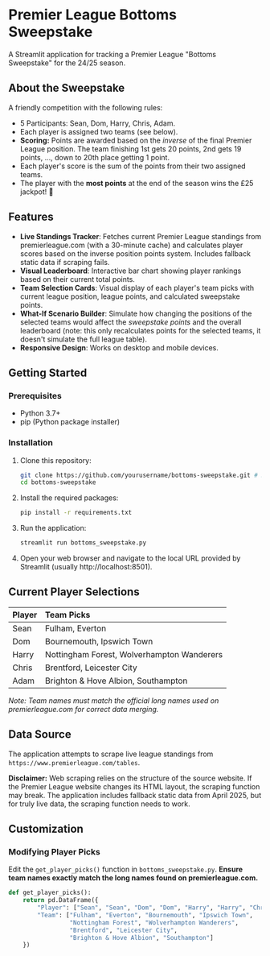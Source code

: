 # Premier League Bottoms Sweepstake

A Streamlit application for tracking a Premier League "Bottoms Sweepstake" for the 24/25 season.

## About the Sweepstake

A friendly competition with the following rules:
- 5 Participants: Sean, Dom, Harry, Chris, Adam.
- Each player is assigned two teams (see below).
- **Scoring:** Points are awarded based on the *inverse* of the final Premier League position. The team finishing 1st gets 20 points, 2nd gets 19 points, ..., down to 20th place getting 1 point.
- Each player's score is the sum of the points from their two assigned teams.
- The player with the **most points** at the end of the season wins the £25 jackpot! 🤑

## Features

- **Live Standings Tracker**: Fetches current Premier League standings from premierleague.com (with a 30-minute cache) and calculates player scores based on the inverse position points system. Includes fallback static data if scraping fails.
- **Visual Leaderboard**: Interactive bar chart showing player rankings based on their current total points.
- **Team Selection Cards**: Visual display of each player's team picks with current league position, league points, and calculated sweepstake points.
- **What-If Scenario Builder**: Simulate how changing the positions of the selected teams would affect the *sweepstake points* and the overall leaderboard (note: this only recalculates points for the selected teams, it doesn't simulate the full league table).
- **Responsive Design**: Works on desktop and mobile devices.

## Getting Started

### Prerequisites

- Python 3.7+
- pip (Python package installer)

### Installation

1.  Clone this repository:
    ```bash
    git clone https://github.com/yourusername/bottoms-sweepstake.git # Replace with your actual repo URL
    cd bottoms-sweepstake
    ```

2.  Install the required packages:
    ```bash
    pip install -r requirements.txt
    ```

3.  Run the application:
    ```bash
    streamlit run bottoms_sweepstake.py
    ```

4.  Open your web browser and navigate to the local URL provided by Streamlit (usually http://localhost:8501).

## Current Player Selections

| Player | Team Picks                      |
| :----- | :------------------------------ |
| Sean   | Fulham, Everton                 |
| Dom    | Bournemouth, Ipswich Town       |
| Harry  | Nottingham Forest, Wolverhampton Wanderers |
| Chris  | Brentford, Leicester City         |
| Adam   | Brighton & Hove Albion, Southampton |

*Note: Team names must match the official long names used on premierleague.com for correct data merging.*

## Data Source

The application attempts to scrape live league standings from `https://www.premierleague.com/tables`.

**Disclaimer:** Web scraping relies on the structure of the source website. If the Premier League website changes its HTML layout, the scraping function may break. The application includes fallback static data from April 2025, but for truly live data, the scraping function needs to work.

## Customization

### Modifying Player Picks

Edit the `get_player_picks()` function in `bottoms_sweepstake.py`. **Ensure team names exactly match the long names found on premierleague.com.**

```python
def get_player_picks():
    return pd.DataFrame({
        "Player": ["Sean", "Sean", "Dom", "Dom", "Harry", "Harry", "Chris", "Chris", "Adam", "Adam"],
        "Team": ["Fulham", "Everton", "Bournemouth", "Ipswich Town",
                 "Nottingham Forest", "Wolverhampton Wanderers",
                 "Brentford", "Leicester City",
                 "Brighton & Hove Albion", "Southampton"]
    })